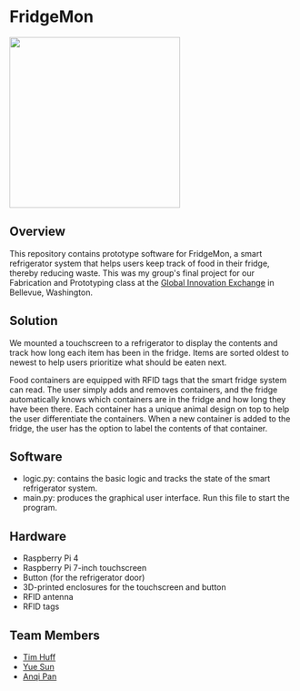 # FridgeMon
<img src="https://user-images.githubusercontent.com/89954856/205183749-ebe33c10-e898-447b-a48f-16283a04357f.png" height="300">

## Overview
This repository contains prototype software for FridgeMon, a smart refrigerator system that helps users keep track of food in their fridge, 
thereby reducing waste. 
This was my group's final project for our Fabrication and Prototyping class at the [Global Innovation Exchange](https://gixnetwork.org/) in Bellevue, Washington. 

## Solution
We mounted a touchscreen to a refrigerator to display the contents and track how long each item has been in the fridge. Items are sorted oldest 
to newest to help users prioritize what should be eaten next. 

Food containers are equipped with RFID tags that the smart fridge system can read. The user simply adds and removes containers, and the fridge automatically
knows which containers are in the fridge and how long they have been there. Each container has a unique animal design on top to help the user 
differentiate the containers. When a new container is added to the fridge, the user has the option to label the contents of that container.

## Software
* logic.py: contains the basic logic and tracks the state of the smart refrigerator system.
* main.py: produces the graphical user interface. Run this file to start the program.

## Hardware
* Raspberry Pi 4
* Raspberry Pi 7-inch touchscreen
* Button (for the refrigerator door)
* 3D-printed enclosures for the touchscreen and button
* RFID antenna
* RFID tags

## Team Members
* [Tim Huff](https://www.linkedin.com/in/tim-huff-60a05973/)
* [Yue Sun](https://www.linkedin.com/in/yuesun1003/)
* [Anqi Pan](https://www.linkedin.com/in/anqipan/)
